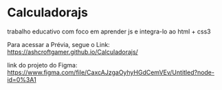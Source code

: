 # Calculadorajs

trabalho educativo com foco em aprender js e integra-lo ao html + css3

Para acessar a Prévia, segue o Link: https://ashcroftgamer.github.io/Calculadorajs/

link do projeto do Figma: https://www.figma.com/file/CaxcAJzgaOyhyHGdCemVEv/Untitled?node-id=0%3A1
